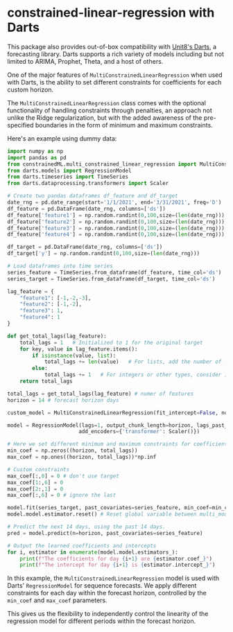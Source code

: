 # constrained-linear-regression with Darts

This package also provides out-of-box compatibility with [Unit8's Darts](https://unit8co.github.io/darts/), a forecasting library. Darts supports a rich variety of models including but not limited to ARIMA, Prophet, Theta, and a host of others. 

One of the major features of `MultiConstrainedLinearRegression` when used with Darts, is the ability to set different constraints for coefficients for each custom horizon.

The `MultiConstrainedLinearRegression` class comes with the optional functionality of handling constraints through penalties, an approach not unlike the Ridge regularization, but with the added awareness of the pre-specified boundaries in the form of minimum and maximum constraints. 


Here's an example using dummy data:

```Python
import numpy as np
import pandas as pd
from constrainedML.multi_constrained_linear_regression import MultiConstrainedLinearRegression
from darts.models import RegressionModel
from darts.timeseries import TimeSeries
from darts.dataprocessing.transformers import Scaler

# Create two pandas dataframes df_feature and df_target
date_rng = pd.date_range(start='1/1/2021', end='3/31/2021', freq='D')
df_feature = pd.DataFrame(date_rng, columns=['ds'])
df_feature['feature1'] = np.random.randint(0,100,size=(len(date_rng)))
df_feature['feature2'] = np.random.randint(0,100,size=(len(date_rng)))
df_feature['feature3'] = np.random.randint(0,100,size=(len(date_rng)))
df_feature['feature4'] = np.random.randint(0,100,size=(len(date_rng)))

df_target = pd.DataFrame(date_rng, columns=['ds'])
df_target['y'] = np.random.randint(0,100,size=(len(date_rng)))

# Load dataframes into time series
series_feature = TimeSeries.from_dataframe(df_feature, time_col='ds')
series_target = TimeSeries.from_dataframe(df_target, time_col='ds')

lag_feature = {
    "feature1": [-1,-2,-3],
    "feature2": [-1,-2],
    "feature3": 1,
    "feature4": 1
}

def get_total_lags(lag_feature):
    total_lags = 1   # Initialized to 1 for the original target
    for key, value in lag_feature.items():
        if isinstance(value, list):
            total_lags += len(value)   # For lists, add the number of lags specified
        else:
            total_lags += 1   # For integers or other types, consider it as a single lag
    return total_lags

total_lags = get_total_lags(lag_feature) # numer of features
horizon = 14 # forecast horizon days

custom_model = MultiConstrainedLinearRegression(fit_intercept=False, nonnegative=True)

model = RegressionModel(lags=1, output_chunk_length=horizon, lags_past_covariates=lag_feature, model=custom_model, multi_models=True,
                       add_encoders={'transformer': Scaler()})

```
```Python
# Here we set different minimum and maximum constraints for coefficients for each horizon.
min_coef = np.zeros((horizon, total_lags))
max_coef = np.ones((horizon, total_lags))*np.inf

# Custom constraints
max_coef[:,0] = 0 # don't use target
max_coef[1:,6] = 0 
max_coef[2:,1] = 0 
max_coef[:,6] = 0 # ignore the last
```
```Python
model.fit(series_target, past_covariates=series_feature, min_coef=min_coef, max_coef=max_coef)
model.model.estimator.reset() # Reset global variable between multi_models

# Predict the next 14 days, using the past 14 days.
pred = model.predict(n=horizon, past_covariates=series_feature)

# Output the learned coefficients and intercepts
for i, estimator in enumerate(model.model.estimators_):
    print(f"The coefficients for day {i+1} are {estimator.coef_}")
    print(f"The intercept for day {i+1} is {estimator.intercept_}")
```
In this example, the `MultiConstrainedLinearRegression` model is used with Darts' `RegressionModel` for sequence forecasts. We apply different constraints for each day within the forecast horizon, controlled by the `min_coef` and `max_coef` parameters. 

This gives us the flexibility to independently control the linearity of the regression model for different periods within the forecast horizon.

